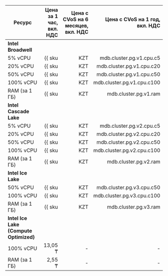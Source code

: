 
| Ресурс        | Цена за 1 час,<br>вкл. НДС                      | Цена с CVoS на 6 месяцев,<br>вкл. НДС                                        | Цена с CVoS на 1 год,<br>вкл. НДС                                            |
|---------------|------------------------------------------------:|-----------------------------------------------------------------------------:|-----------------------------------------------------------------------------:|
| **Intel Broadwell**                                                                                                                                                                                                           |
| 5% vCPU       | {{ sku|KZT|mdb.cluster.pg.v1.cpu.c5|string }}   | −                                                                            | −                                                                            |
| 20% vCPU      | {{ sku|KZT|mdb.cluster.pg.v1.cpu.c20|string }}  | −                                                                            | −                                                                            |
| 50% vCPU      | {{ sku|KZT|mdb.cluster.pg.v1.cpu.c50|string }}  | −                                                                            | −                                                                            |
| 100% vCPU     | {{ sku|KZT|mdb.cluster.pg.v1.cpu.c100|string }} | −                                                                            | −                                                                            |
| RAM (за 1 ГБ) | {{ sku|KZT|mdb.cluster.pg.v1.ram|string }}      | −                                                                            | −                                                                            |
| **Intel Cascade Lake**                                                                                                                                                                                                        |
| 5% vCPU       | {{ sku|KZT|mdb.cluster.pg.v2.cpu.c5|string }}   | −                                                                            | −                                                                            |
| 20% vCPU      | {{ sku|KZT|mdb.cluster.pg.v2.cpu.c20|string }}  | −                                                                            | −                                                                            |
| 50% vCPU      | {{ sku|KZT|mdb.cluster.pg.v2.cpu.c50|string }}  | −                                                                            | −                                                                            |
| 100% vCPU     | {{ sku|KZT|mdb.cluster.pg.v2.cpu.c100|string }} | {{ sku|KZT|v1.commitment.selfcheckout.m6.mdb.pg.cpu.c100.v2|string }} (-15%) | {{ sku|KZT|v1.commitment.selfcheckout.y1.mdb.pg.cpu.c100.v2|string }} (-22%) |
| RAM (за 1 ГБ) | {{ sku|KZT|mdb.cluster.pg.v2.ram|string }}      | {{ sku|KZT|v1.commitment.selfcheckout.m6.mdb.pg.ram.v2|string }} (-15%)      | {{ sku|KZT|v1.commitment.selfcheckout.y1.mdb.pg.ram.v2|string }} (-22%)      |
| **Intel Ice Lake**                                                                                                                                                                                                            |
| 50% vCPU      | {{ sku|KZT|mdb.cluster.pg.v3.cpu.c50|string }}  | −                                                                            | −                                                                            |
| 100% vCPU     | {{ sku|KZT|mdb.cluster.pg.v3.cpu.c100|string }} | {{ sku|KZT|v1.commitment.selfcheckout.m6.mdb.pg.cpu.c100.v3|string }} (-15%) | {{ sku|KZT|v1.commitment.selfcheckout.y1.mdb.pg.cpu.c100.v3|string }} (-22%) |
| RAM (за 1 ГБ) | {{ sku|KZT|mdb.cluster.pg.v3.ram|string }}      | {{ sku|KZT|v1.commitment.selfcheckout.m6.mdb.pg.ram.v3|string }} (-15%)      | {{ sku|KZT|v1.commitment.selfcheckout.y1.mdb.pg.ram.v3|string }} (-22%)      |
| **Intel Ice Lake (Compute Optimized)** |
| 100% vCPU | 13,05 ₸ | - | - |
| RAM (за 1 ГБ) | 2,55 ₸ | - | - |


